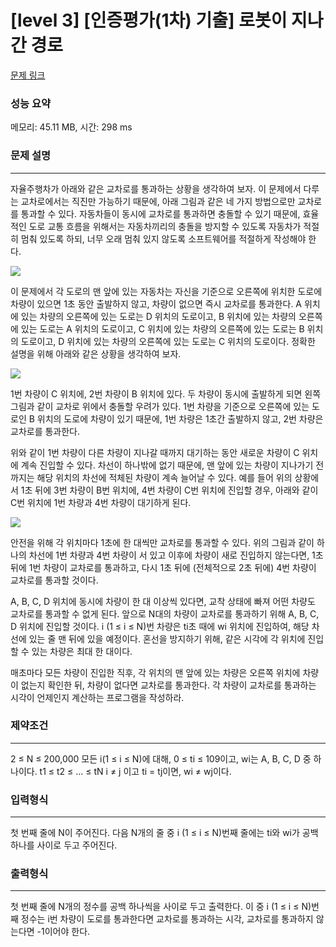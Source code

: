 # [level 3] [인증평가(1차) 기출] 로봇이 지나간 경로

[문제 링크](https://softeer.ai/practice/info.do?idx=1&eid=803&sw_prbl_sbms_sn=187648)

### 성능 요약
메모리: 45.11 MB, 시간: 298 ms

### 문제 설명

-----

자율주행차가 아래와 같은 교차로를 통과하는 상황을 생각하여 보자. 이 문제에서 다루는 교차로에서는 직진만 가능하기 때문에, 아래 그림과 같은 네 가지 방법으로만 교차로를 통과할 수 있다. 자동차들이 동시에 교차로를 통과하면 충돌할 수 있기 때문에, 효율적인 도로 교통 흐름을 위해서는 자동차끼리의 충돌을 방지할 수 있도록 자동차가 적절히 멈춰 있도록 하되, 너무 오래 멈춰 있지 않도록 소프트웨어를 적절하게 작성해야 한다.

![](https://softeer.ai/upload/2021/12/20211217_171734387_17887.png)

이 문제에서 각 도로의 맨 앞에 있는 자동차는 자신을 기준으로 오른쪽에 위치한 도로에 차량이 있으면 1초 동안 출발하지 않고, 차량이 없으면 즉시 교차로를 통과한다. A 위치에 있는 차량의 오른쪽에 있는 도로는 D 위치의 도로이고, B 위치에 있는 차량의 오른쪽에 있는 도로는 A 위치의 도로이고, C 위치에 있는 차량의 오른쪽에 있는 도로는 B 위치의 도로이고, D 위치에 있는 차량의 오른쪽에 있는 도로는 C 위치의 도로이다. 정확한 설명을 위해 아래와 같은 상황을 생각하여 보자.

![](https://softeer.ai/upload/2021/12/20211217_171745544_24743.png)

1번 차량이 C 위치에, 2번 차량이 B 위치에 있다. 두 차량이 동시에 출발하게 되면 왼쪽 그림과 같이 교차로 위에서 충돌할 우려가 있다. 1번 차량을 기준으로 오른쪽에 있는 도로인 B 위치의 도로에 차량이 있기 때문에, 1번 차량은 1초간 출발하지 않고, 2번 차량은 교차로를 통과한다.

위와 같이 1번 차량이 다른 차량이 지나갈 때까지 대기하는 동안 새로운 차량이 C 위치에 계속 진입할 수 있다. 차선이 하나밖에 없기 때문에, 맨 앞에 있는 차량이 지나가기 전까지는 해당 위치의 차선에 적체된 차량이 계속 늘어날 수 있다. 예를 들어 위의 상황에서 1초 뒤에 3번 차량이 B번 위치에, 4번 차량이 C번 위치에 진입할 경우, 아래와 같이 C번 위치에 1번 차량과 4번 차량이 대기하게 된다. 

![](https://softeer.ai/upload/2021/12/20211217_171805234_01899.png)

안전을 위해 각 위치마다 1초에 한 대씩만 교차로를 통과할 수 있다. 위의 그림과 같이 하나의 차선에 1번 차량과 4번 차량이 서 있고 이후에 차량이 새로 진입하지 않는다면, 1초 뒤에 1번 차량이 교차로를 통과하고, 다시 1초 뒤에 (전체적으로 2초 뒤에) 4번 차량이 교차로를 통과할 것이다.

A, B, C, D 위치에 동시에 차량이 한 대 이상씩 있다면, 교착 상태에 빠져 어떤 차량도 교차로를 통과할 수 없게 된다. 앞으로 N대의 차량이 교차로를 통과하기 위해 A, B, C, D 위치에 진입할 것이다. i (1 ≤ i ≤ N)번 차량은 ti초 때에 wi 위치에 진입하여, 해당 차선에 있는 줄 맨 뒤에 있을 예정이다. 혼선을 방지하기 위해, 같은 시각에 각 위치에 진입할 수 있는 차량은 최대 한 대이다.

매초마다 모든 차량이 진입한 직후, 각 위치의 맨 앞에 있는 차량은 오른쪽 위치에 차량이 없는지 확인한 뒤, 차량이 없다면 교차로를 통과한다. 각 차량이 교차로를 통과하는 시각이 언제인지 계산하는 프로그램을 작성하라.

### 제약조건

-----

2 ≤ N ≤ 200,000
모든 i(1 ≤ i ≤ N)에 대해, 0 ≤ ti ≤ 109이고, wi는 A, B, C, D 중 하나이다.
t1 ≤ t2 ≤ ... ≤ tN 
i ≠ j 이고 ti = tj이면, wi ≠ wj이다.

### 입력형식
-----
첫 번째 줄에 N이 주어진다. 다음 N개의 줄 중 i (1 ≤ i ≤ N)번째 줄에는 ti와 wi가 공백 하나를 사이로 두고 주어진다.

### 출력형식
-----
첫 번째 줄에 N개의 정수를 공백 하나씩을 사이로 두고 출력한다. 이 중 i (1 ≤ i ≤ N)번째 정수는 i번 차량이 도로를 통과한다면 교차로를 통과하는 시각, 교차로를 통과하지 않는다면 -1이어야 한다.